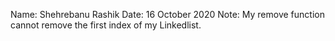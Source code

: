 Name: Shehrebanu Rashik
Date: 16 October 2020
Note: My remove function cannot remove the first index of my Linkedlist.